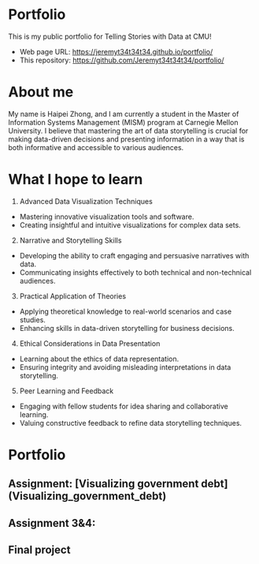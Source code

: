 # Portfolio
This is my public portfolio for Telling Stories with Data at CMU!

- Web page URL: https://jeremyt34t34t34.github.io/portfolio/
- This repository: https://github.com/Jeremyt34t34t34/portfolio/

  
# About me
My name is Haipei Zhong, and I am currently a student in the Master of Information Systems Management (MISM) program at Carnegie Mellon University. I believe that mastering the art of data storytelling is crucial for making data-driven decisions and presenting information in a way that is both informative and accessible to various audiences.

# What I hope to learn
1. Advanced Data Visualization Techniques
- Mastering innovative visualization tools and software.
- Creating insightful and intuitive visualizations for complex data sets.

2. Narrative and Storytelling Skills
- Developing the ability to craft engaging and persuasive narratives with data.
- Communicating insights effectively to both technical and non-technical audiences.

3. Practical Application of Theories
- Applying theoretical knowledge to real-world scenarios and case studies.
- Enhancing skills in data-driven storytelling for business decisions.

4. Ethical Considerations in Data Presentation
- Learning about the ethics of data representation.
- Ensuring integrity and avoiding misleading interpretations in data storytelling.

5. Peer Learning and Feedback
- Engaging with fellow students for idea sharing and collaborative learning.
- Valuing constructive feedback to refine data storytelling techniques.


# Portfolio

## Assignment: [Visualizing government debt]  (Visualizing_government_debt)

## Assignment 3&4:

## Final project

